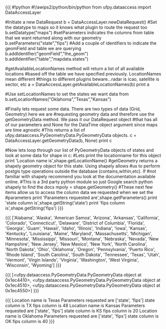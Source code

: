 {{{
#!python
#!/awips2/python/bin/python
from ufpy.dataaccess import DataAccessLayer

#Initiate a new DataRequest
b = DataAccessLayer.newDataRequest()
#Set the datatype to maps so it knows what plugin to route the request too
b.setDatatype("maps")
#setParameters indicates the columns from table that we want returned along with our geometry
b.setParameters("state","fips")
#Add a couple of identifiers to indicate the geomField and table we are querying
b.addIdentifier("geomField","the_geom")
b.addIdentifier("table","mapdata.states")

#getAvailableLocationNames method will return a list of all available locations 
#based off the table we have specified previously. LocationNames mean different
#things to different plugins beware...radar is icao, satellite is sector, etc
a = DataAccessLayer.getAvailableLocationNames(b)
print a

#Use setLocationNames to set the states we want data from
b.setLocationNames("Oklahoma","Texas","Kansas")

#Finally lets request some data. There are two types of data (Grid, Geometry) here we are
#requesting geometry data and therefore use the getGeometryData method. We pass it our DataRequest object 
#that has all of our parameters and None for the DataTime object argument since maps are time agnostic
#This returns a list of ufpy.dataaccess.PyGeometryData.PyGeometryData objects.
c = DataAccessLayer.getGeometryData(b, None)
print c

#Now lets loop through our list of PyGeometryData objects of states and look at some data
for shape in c:
    #Lets print the locationname for this object
    print 'Location name is',shape.getLocationName()
    #getGeometry returns a shapely geometry object for this state. Using shapely allows
    #us to perform postgis type operations outside the database (contains,within,etc). If
    #not familiar with shapely recommend you look at the documentation available online.
    #This is a 3rd party python module so just Google search python shapely to find the docs
    mpoly = shape.getGeometry()
    #These next few items allow us to access the column data we requested when we set the
    #parameters
    print 'Parameters requested are',shape.getParameters()
    print 'state column is',shape.getString('state')
    print 'fips column is',shape.getString('fips')
}}}

{{{
['Alabama', 'Alaska', 'American Samoa', 'Arizona', 'Arkansas', 'California', 'Colorado', 'Connecticut', 'Delaware', 'District of Columbia', 'Florida', 'Georgia', 'Guam', 'Hawaii', 'Idaho', 'Illinois', 'Indiana', 'Iowa', 'Kansas', 'Kentucky', 'Louisiana', 'Maine', 'Maryland', 'Massachusetts', 'Michigan', 'Minnesota', 'Mississippi', 'Missouri', 'Montana', 'Nebraska', 'Nevada', 'New Hampshire', 'New Jersey', 'New Mexico', 'New York', 'North Carolina', 'North Dakota', 'Ohio', 'Oklahoma', 'Oregon', 'Pennsylvania', 'Puerto Rico', 'Rhode Island', 'South Carolina', 'South Dakota', 'Tennessee', 'Texas', 'Utah', 'Vermont', 'Virgin Islands', 'Virginia', 'Washington', 'West Virginia', 'Wisconsin', 'Wyoming']
}}}

{{{
[<ufpy.dataaccess.PyGeometryData.PyGeometryData object at 0x1ec4410>, <ufpy.dataaccess.PyGeometryData.PyGeometryData object at 0x1ec4510>, <ufpy.dataaccess.PyGeometryData.PyGeometryData object at 0x1ec4550>]
}}}

{{{
Location name is Texas
Parameters requested are ['state', 'fips']
state column is TX
fips column is 48
Location name is Kansas
Parameters requested are ['state', 'fips']
state column is KS
fips column is 20
Location name is Oklahoma
Parameters requested are ['state', 'fips']
state column is OK
fips column is 40
}}}

